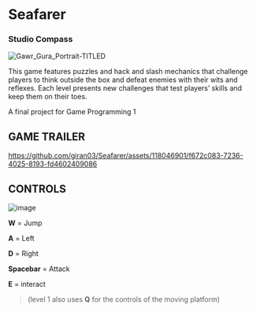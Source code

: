 # Seafarer 
### Studio Compass
![Gawr_Gura_Portrait-TITLED](https://github.com/giran03/Seafarer/assets/118046901/78a23c43-4908-4b8b-8630-6e4cb67dbe65)



This game features puzzles and hack and slash mechanics that challenge players to think outside the box and defeat enemies with their wits and reflexes. Each level presents new challenges that test players’ skills and keep them on their toes.


A final project for Game Programming 1



## GAME TRAILER


https://github.com/giran03/Seafarer/assets/118046901/f672c083-7236-4025-8193-fd4602409086

## CONTROLS

![image](https://github.com/giran03/Seafarer/assets/118046901/89c311f6-0494-4e51-8d46-04e40b52b496)

**W** = Jump

**A** = Left

**D** = Right

**Spacebar** = Attack

**E** = interact
> (level 1 also uses **Q** for the controls of the moving platform)
